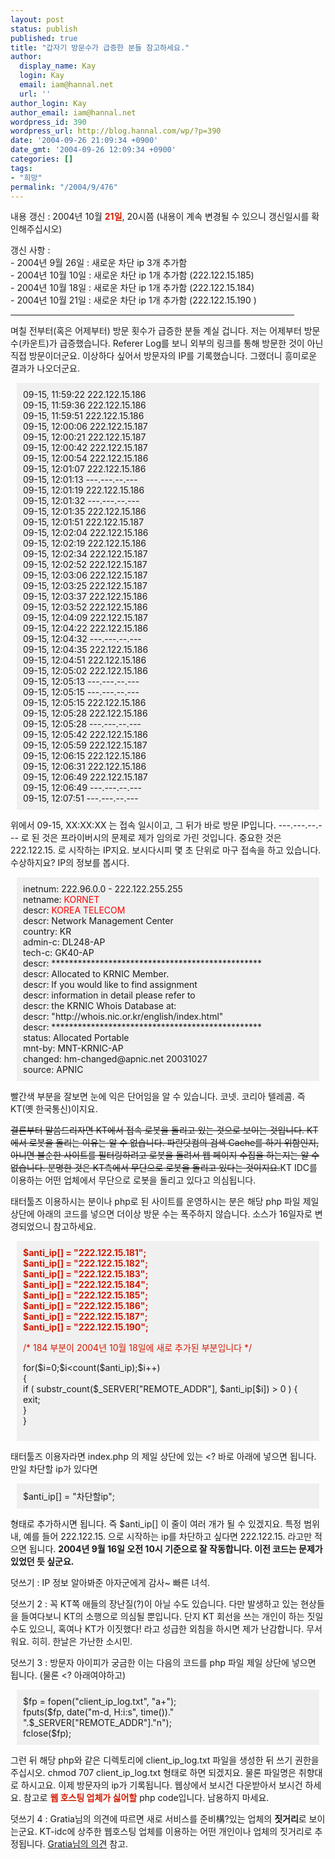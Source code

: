 ```yaml
---
layout: post
status: publish
published: true
title: "갑자기 방문수가 급증한 분들 참고하세요."
author:
  display_name: Kay
  login: Kay
  email: iam@hannal.net
  url: ''
author_login: Kay
author_email: iam@hannal.net
wordpress_id: 390
wordpress_url: http://blog.hannal.com/wp/?p=390
date: '2004-09-26 21:09:34 +0900'
date_gmt: '2004-09-26 12:09:34 +0900'
categories: []
tags:
- "희망"
permalink: "/2004/9/476"
---
```

<p>내용 갱신 : 2004년 10월 <b><font color=#D41A01>21일</font></b>, 20시쯤 (내용이 계속 변경될 수 있으니 갱신일시를 확인해주십시오)</p>
<p>갱신 사항 :<br />
- 2004년 9월 26일 : 새로운 차단 ip 3개 추가함<br />
- 2004년 10월 10일 : 새로운 차단 ip 1개 추가함 (222.122.15.185)<br />
- 2004년 10월 18일 : 새로운 차단 ip 1개 추가함 (222.122.15.184)<br />
- 2004년 10월 21일 : 새로운 차단 ip 1개 추가함 (222.122.15.190 )</p>
<hr width="90%" size="1" />
<p>며칠 전부터(혹은 어제부터) 방문 횟수가 급증한 분들 계실 겁니다. 저는 어제부터 방문수(카운트)가 급증했습니다. Referer Log를 보니 외부의 링크를 통해 방문한 것이 아닌 직접 방문이더군요. 이상하다 싶어서 방문자의 IP를 기록했습니다. 그랬더니 흥미로운 결과가 나오더군요.</p>
<div style="padding:10;margin:10;background-color:#F0F0F0;">09-15, 11:59:22 222.122.15.186<br />
09-15, 11:59:36 222.122.15.186<br />
09-15, 11:59:51 222.122.15.186<br />
09-15, 12:00:06 222.122.15.187<br />
09-15, 12:00:21 222.122.15.187<br />
09-15, 12:00:42 222.122.15.187<br />
09-15, 12:00:54 222.122.15.186<br />
09-15, 12:01:07 222.122.15.186<br />
09-15, 12:01:13 ---.---.--.---<br />
09-15, 12:01:19 222.122.15.186<br />
09-15, 12:01:32 ---.---.--.---<br />
09-15, 12:01:35 222.122.15.186<br />
09-15, 12:01:51 222.122.15.187<br />
09-15, 12:02:04 222.122.15.186<br />
09-15, 12:02:19 222.122.15.186<br />
09-15, 12:02:34 222.122.15.187<br />
09-15, 12:02:52 222.122.15.187<br />
09-15, 12:03:06 222.122.15.187<br />
09-15, 12:03:25 222.122.15.187<br />
09-15, 12:03:37 222.122.15.186<br />
09-15, 12:03:52 222.122.15.186<br />
09-15, 12:04:09 222.122.15.187<br />
09-15, 12:04:22 222.122.15.186<br />
09-15, 12:04:32 ---.---.--.---<br />
09-15, 12:04:35 222.122.15.186<br />
09-15, 12:04:51 222.122.15.186<br />
09-15, 12:05:02 222.122.15.186<br />
09-15, 12:05:13 ---.---.--.---<br />
09-15, 12:05:15 ---.---.--.---<br />
09-15, 12:05:15 222.122.15.186<br />
09-15, 12:05:28 222.122.15.186<br />
09-15, 12:05:28 ---.---.--.---<br />
09-15, 12:05:42 222.122.15.186<br />
09-15, 12:05:59 222.122.15.187<br />
09-15, 12:06:15 222.122.15.186<br />
09-15, 12:06:31 222.122.15.186<br />
09-15, 12:06:49 222.122.15.187<br />
09-15, 12:06:49 ---.---.--.---<br />
09-15, 12:07:51 ---.---.--.---</div>
<p>위에서 09-15, XX:XX:XX 는 접속 일시이고, 그 뒤가 바로 방문 IP입니다. ---.---.--.--- 로 된 것은 프라이버시의 문제로 제가 임의로 가린 것입니다. 중요한 것은 222.122.15. 로 시작하는 IP지요. 보시다시피 몇 초 단위로 마구 접속을 하고 있습니다. 수상하지요? IP의 정보를 봅시다.</p>
<div style="padding:10;margin:10;background-color:#F0F0F0;">inetnum:      222.96.0.0 - 222.122.255.255<br />
netname:      <font color=#FF0000>KORNET</font><br />
descr:        <font color=#FF0000>KOREA TELECOM</font><br />
descr:        Network Management Center<br />
country:      KR<br />
admin-c:      DL248-AP<br />
tech-c:       GK40-AP<br />
descr:        ************************************************<br />
descr:        Allocated to KRNIC Member.<br />
descr:        If you would like to find assignment<br />
descr:        information in detail please refer to<br />
descr:        the KRNIC Whois Database at:<br />
descr:        "http://whois.nic.or.kr/english/index.html"<br />
descr:        ************************************************<br />
status:       Allocated Portable<br />
mnt-by:       MNT-KRNIC-AP<br />
changed:      hm-changed@apnic.net 20031027<br />
source:       APNIC</div>
<p>빨간색 부분을 잘보면 눈에 익은 단어임을 알 수 있습니다. 코넷. 코리아 텔레콤. 즉 KT(옛 한국통신)이지요.</p>
<p><s>결론부터 말씀드리자면 KT에서 접속 로봇을 돌리고 있는 것으로 보이는 것입니다. KT에서 로봇을 돌리는 이유는 알 수 없습니다. 파란닷컴의 검색 Cache를 하기 위함인지, 아니면 불순한 사이트를 필터링하려고 로봇을 돌려서 웹 페이지 수집을 하는지는 알 수 없습니다. 분명한 것은 KT측에서 무단으로 로봇을 돌리고 있다는 것이지요.</s>KT IDC를 이용하는 어떤 업체에서 무단으로 로봇을 돌리고 있다고 의심됩니다.</p>
<p>태터툴즈 이용하시는 분이나 php로 된 사이트를 운영하시는 분은 해당 php 파일 제일 상단에 아래의 코드를 넣으면 더이상 방문 수는 폭주하지 않습니다. 소스가 16일자로 변경되었으니 참고하세요.</p>
<div style="padding:10;margin:10;background-color:#F0F0F0;"><font color=#D41A01><b>$anti_ip[] = "222.122.15.181";<br />
$anti_ip[] = "222.122.15.182";<br />
$anti_ip[] = "222.122.15.183";<br />
$anti_ip[] = "222.122.15.184";<br />
$anti_ip[] = "222.122.15.185";<br />
$anti_ip[] = "222.122.15.186";<br />
$anti_ip[] = "222.122.15.187";<br />
$anti_ip[] = "222.122.15.190";</b></font></p>
<p><font color=#D41A01>/* 184 부분이 2004년 10월 18일에 새로 추가된 부분입니다 */</font></p>
<p>for($i=0;$i&lt;count($anti_ip);$i++)<br />
{<br />
  if ( substr_count($_SERVER["REMOTE_ADDR"], $anti_ip[$i])  &gt; 0 ) {<br />
    exit;<br />
}<br />
}</p></div>
<p>태터툴즈 이용자라면 index.php 의 제일 상단에 있는 &lt? 바로 아래에 넣으면 됩니다. 만일 차단할 ip가 있다면</p>
<div style="padding:10;margin:10;background-color:#F0F0F0;">$anti_ip[] = "차단할ip";</div>
<p>형태로 추가하시면 됩니다. 즉 $anti_ip[] 이 줄이 여러 개가 될 수 있겠지요. 특정 범위 내, 예를 들어 222.122.15. 으로 시작하는 ip를 차단하고 싶다면 222.122.15. 라고만 적으면 됩니다. <b>2004년 9월 16일 오전 10시 기준으로 잘 작동합니다. 이전 코드는 문제가 있었던 듯 싶군요.</b></p>
<p>덧쓰기 : IP 정보 알아봐준 아자군에게 감사~ 빠른 녀석.</p>
<p>덧쓰기 2 : 꼭 KT쪽 애들의 장난질(?)이 아닐 수도 있습니다. 다만 발생하고 있는 현상들을 들여다보니 KT의 소행으로 의심될 뿐입니다. 단지 KT 회선을 쓰는 개인이 하는 짓일수도 있으니, 혹여나 KT가 이짓했다! 라고 성급한 외침을 하시면 제가 난감합니다. 무서워요. 히히. 한날은 가난한 소시민.</p>
<p>덧쓰기 3 : 방문자 아이피가 궁금한 이는 다음의 코드를 php 파일 제일 상단에 넣으면 됩니다. (물론 &lt? 아래여야하고)</p>
<div style="padding:10;margin:10;background-color:#F0F0F0;">$fp = fopen("client_ip_log.txt", "a+");<br />
fputs($fp, date("m-d, H:i:s", time())." ".$_SERVER["REMOTE_ADDR"]."n");<br />
fclose($fp);</div>
<p>그런 뒤 해당 php와 같은 디렉토리에 client_ip_log.txt 파일을 생성한 뒤 쓰기 권한을 주십시오. chmod 707 client_ip_log.txt 형태로 하면 되겠지요. 물론 파일명은 취향대로 하시고요. 이제 방문자의 ip가 기록됩니다. 웹상에서 보시건 다운받아서 보시건 하세요. 참고로 <font color=#D41A01><b>웹 호스팅 업체가 싫어할</b></font> php code입니다. 남용하지 마세요.</p>
<p>덧쓰기 4 : Gratia님의 의견에 따르면 새로 서비스를 준비構?있는 업체의 <b>짓거리</b>로 보이는군요. KT-idc에 상주한 웹호스팅 업체를 이용하는 어떤 개인이나 업체의 짓거리로 추정됩니다. <a href="http://blog.hannal.com/index.php?pl=476&nc=1#r2044">Gratia님의 의견</a> 참고.</p>
